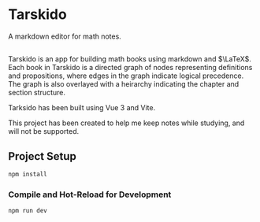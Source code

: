 # Tarskido

A markdown editor for math notes. 

##

Tarskido is an app for building math books using markdown and $\LaTeX$. Each book
in Tarskido is a directed graph of nodes representing definitions and propositions,
where edges in the graph indicate logical precedence. The graph is also overlayed
with a heirarchy indicating the chapter and section structure.

Tarksido has been built using Vue 3 and Vite.

This project has been created to help me keep notes while studying, and will not
be supported.

## Project Setup

```sh
npm install
```

### Compile and Hot-Reload for Development

```sh
npm run dev
```

